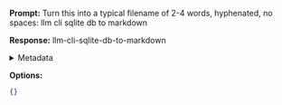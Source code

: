 **Prompt:**
Turn this into a typical filename of  2-4 words, hyphenated, no spaces: llm cli sqlite db to markdown

**Response:**
llm-cli-sqlite-db-to-markdown

<details><summary>Metadata</summary>

- Duration: 786 ms
- Datetime: 2024-01-14T13:51:08.744832
- Model: gpt-3.5-turbo-0613

</details>

**Options:**
```json
{}
```

